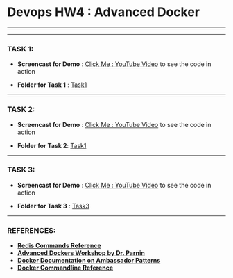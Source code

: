 Devops HW4 : Advanced Docker
=========================
---
---

### TASK 1: 

* **Screencast for Demo** : [Click Me : YouTube Video](https://youtu.be/9nffQFnUu-k) to see the code in action

* **Folder for Task 1** : [Task1](https://github.com/manish211/devops/tree/master/HW/HW4/hw4_task1)

---
### TASK 2: 

* **Screencast for Demo** : [Click Me : YouTube Video](https://youtu.be/9nffQFnUu-k) to see the code in action

* **Folder for Task 2**: [Task1](https://github.com/manish211/devops/tree/master/HW/HW4/hw4_task2)

---
### TASK 3:

* **Screencast for Demo** : [Click Me : YouTube Video](https://youtu.be/3eivEiwrB48) to see the code in action

* **Folder for Task 3** : [Task3](https://github.com/manish211/devops/tree/master/HW/HW4/hw4_task3)

---

### REFERENCES:
* **[Redis Commands Reference](http://redis.io/commands)**
* **[Advanced Dockers Workshop by Dr. Parnin](https://github.com/CSC-DevOps/Course/blob/master/Workshops/AdvancedDocker.md)**
* **[Docker Documentation on Ambassador Patterns](https://docs.docker.com/v1.8/articles/ambassador_pattern_linking/)**
* **[Docker Commandline Reference](https://docs.docker.com/v1.8/reference/commandline/run/)**
